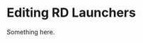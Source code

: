 [title]: # (Editing RD Launchers)
[tags]: # (XXX)
[priority]: # (4786)
# Editing RD Launchers
Something here.
